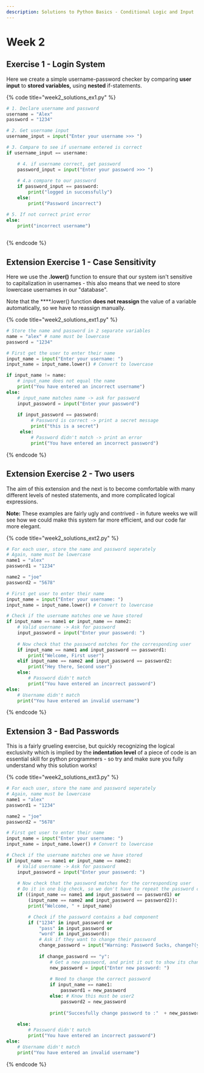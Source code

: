 ```yaml
---
description: Solutions to Python Basics - Conditional Logic and Input
---
```


# Week 2

## Exercise 1 - Login System

Here we create a simple username-password checker by comparing **user input** to **stored variables,** using **nested** if-statements. 

{% code title="week2\_solutions\_ex1.py" %}
```python
# 1. Declare username and password
username = "Alex"
password = "1234"

# 2. Get username input
username_input = input("Enter your username >>> ")

# 3. Compare to see if username entered is correct
if username_input == username:

    # 4. if username correct, get password
    password_input = input("Enter your password >>> ")
    
    # 4.a compare to our password
    if password_input == password:
        print("logged in successfully")
    else:
        print("Password incorrect")

# 5. If not correct print error
else:
    print("incorrect username")
    
```
{% endcode %}

## Extension Exercise 1 - Case Sensitivity 

Here we use the **.lower\(\)** function to ensure that our system isn't sensitive to capitalization in usernames - this also means that we need to store lowercase usernames in our "database".  
  
Note that the ****.lower\(\) function **does not reassign** the value of a variable automatically, so we have to reassign manually.

{% code title="week2\_solutions\_ext1.py" %}
```python
# Store the name and password in 2 separate variables
name = "alex" # name must be lowercase
password = "1234"

# First get the user to enter their name
input_name = input("Enter your username: ")
input_name = input_name.lower() # Convert to lowercase

if input_name != name:
    # input_name does not equal the name
    print("You have entered an incorrect username")
else:
    # input_name matches name -> ask for password
    input_password = input("Enter your password")
    
    if input_password == password:
         # Password is correct -> print a secret message
         print("this is a secret")
     else:
         # Password didn't match -> print an error
         print("You have entered an incorrect password")

```
{% endcode %}

## Extension Exercise 2 - Two users

The aim of this extension and the next is to become comfortable with many different levels of nested statements, and more complicated logical expressions.  
  
**Note:** These examples are fairly ugly and contrived - in future weeks we will see how we could make this system far more efficient, and our code far more elegant.

{% code title="week2\_solutions\_ext2.py" %}
```python
# For each user, store the name and password seperately
# Again, name must be lowercase
name1 = "alex"
password1 = "1234"

name2 = "joe"
password2 = "5678"

# First get user to enter their name
input_name = input("Enter your username: ")
input_name = input_name.lower() # Convert to lowercase

# Check if the username matches one we have stored
if input_name == name1 or input_name == name2:
    # Valid username -> Ask for password
    input_password = input("Enter your password: ")
    
    # Now check that the password matches for the corresponding user
    if input_name == name1 and input_password == password1:
        print("Welcome, First user")
    elif input_name == name2 and input_password == password2:
        print("Hey there, Second user")
    else:
        # Password didn't match 
        print("You have entered an incorrect password")
else:    
    # Username didn't match
    print("You have entered an invalid username")
```
{% endcode %}

## Extension 3 - Bad Passwords

This is a fairly grueling exercise, but quickly recognizing the logical exclusivity which is implied by the **indentation level** of a piece of code is an essential skill for python programmers - so try and make sure you fully understand why this solution works!

{% code title="week2\_solutions\_ext3.py" %}
```python
# For each user, store the name and password seperately
# Again, name must be lowercase
name1 = "alex"
password1 = "1234"

name2 = "joe"
password2 = "5678"

# First get user to enter their name
input_name = input("Enter your username: ")
input_name = input_name.lower() # Convert to lowercase

# Check if the username matches one we have stored
if input_name == name1 or input_name == name2:
    # Valid username -> Ask for password
    input_password = input("Enter your password: ")
    
    # Now check that the password matches for the corresponding user
    # Do it in one big check, so we don't have to repeat the password check
    if ((input_name == name1 and input_password == password1) or
        (input_name == name2 and input_password == password2)):
        print("Welcome, " + input_name)

        # Check if the password contains a bad component
        if ("1234" in input_password or 
            "pass" in input_password or 
            "word" in input_password):
            # Ask if they want to change their password
            change_password = input("Warning: Password Sucks, change?(y/n): ")
            
            if change_password == "y":
                # Get a new password, and print it out to show its changed
                new_password = input("Enter new password: ")
                
                # Need to change the correct password
                if input_name == name1:
                    password1 = new_password
                else: # Know this must be user2
                    password2 = new_password
                
                print("Succesfully change password to :"  + new_password)                   
    
    else:
        # Password didn't match 
        print("You have entered an incorrect password")
else:    
    # Username didn't match
    print("You have entered an invalid username")
```
{% endcode %}


